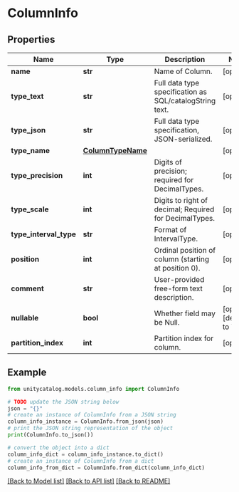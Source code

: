 # ColumnInfo


## Properties

Name | Type | Description | Notes
------------ | ------------- | ------------- | -------------
**name** | **str** | Name of Column. | [optional] 
**type_text** | **str** | Full data type specification as SQL/catalogString text. | [optional] 
**type_json** | **str** | Full data type specification, JSON-serialized. | [optional] 
**type_name** | [**ColumnTypeName**](ColumnTypeName.md) |  | [optional] 
**type_precision** | **int** | Digits of precision; required for DecimalTypes. | [optional] 
**type_scale** | **int** | Digits to right of decimal; Required for DecimalTypes. | [optional] 
**type_interval_type** | **str** | Format of IntervalType. | [optional] 
**position** | **int** | Ordinal position of column (starting at position 0). | [optional] 
**comment** | **str** | User-provided free-form text description. | [optional] 
**nullable** | **bool** | Whether field may be Null. | [optional] [default to True]
**partition_index** | **int** | Partition index for column. | [optional] 

## Example

```python
from unitycatalog.models.column_info import ColumnInfo

# TODO update the JSON string below
json = "{}"
# create an instance of ColumnInfo from a JSON string
column_info_instance = ColumnInfo.from_json(json)
# print the JSON string representation of the object
print(ColumnInfo.to_json())

# convert the object into a dict
column_info_dict = column_info_instance.to_dict()
# create an instance of ColumnInfo from a dict
column_info_from_dict = ColumnInfo.from_dict(column_info_dict)
```
[[Back to Model list]](../README.md#documentation-for-models) [[Back to API list]](../README.md#documentation-for-api-endpoints) [[Back to README]](../README.md)


